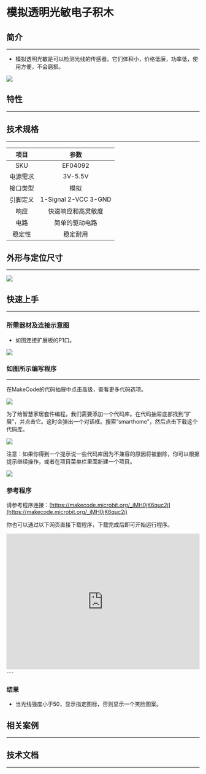 # 模拟透明光敏电子积木

## 简介
---
- 模拟透明光敏是可以检测光线的传感器。它们体积小，价格低廉，功率低，使用方便，不会磨损。



![](./images/04092_01.jpg)



## 特性
---


## 技术规格
---

项目 | 参数 
:-: | :-: 
SKU|EF04092
电源需求|3V-5.5V
接口类型|模拟
引脚定义|1-Signal 2-VCC 3-GND
响应|快速响应和高灵敏度
电路|简单的驱动电路
稳定性|稳定耐用

## 外形与定位尺寸
---

 ![](./images/cdNd1Kw.png)

## 快速上手
---

### 所需器材及连接示意图
- 如图连接扩展板的P1口。

![](./images/04092_02.png)
### 如图所示编写程序
---
在MakeCode的代码抽屉中点击高级，查看更多代码选项。

![](./images/04092_03.png)

为了给智慧家居套件编程，我们需要添加一个代码库。在代码抽屉底部找到“扩展”，并点击它。这时会弹出一个对话框。搜索“smarthome"，然后点击下载这个代码库。

![](./images/04092_04.png)

注意：如果你得到一个提示说一些代码库因为不兼容的原因将被删除，你可以根据提示继续操作，或者在项目菜单栏里面新建一个项目。


![](./images/04092_05.png)
### 参考程序

请参考程序连接：[https://makecode.microbit.org/_iMH0jK6quc2j](https://makecode.microbit.org/_iMH0jK6quc2j)

你也可以通过以下网页直接下载程序，下载完成后即可开始运行程序。

<div style="position:relative;height:0;padding-bottom:70%;overflow:hidden;"><iframe style="position:absolute;top:0;left:0;width:100%;height:100%;" src="https://makecode.microbit.org/#pub:_iMH0jK6q" frameborder="0" sandbox="allow-popups allow-forms allow-scripts allow-same-origin"></iframe></div>  
---

### 结果
- 当光线强度小于50，显示指定图标，否则显示一个笑脸图案。
## 相关案例
---

## 技术文档
---
